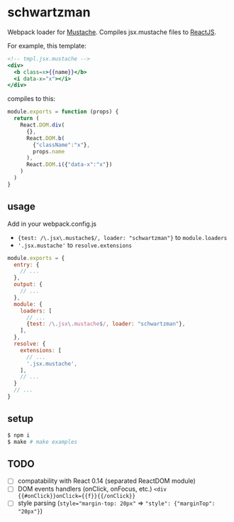 # schwartzman

Webpack loader for [Mustache](https://mustache.github.io). Compiles jsx.mustache files to [ReactJS](https://facebook.github.io/react).

For example, this template:

```mustache
<!-- tmpl.jsx.mustache -->
<div>
  <b class=x>{{name}}</b>
  <i data-x="x"></i>
</div>
```

compiles to this:

```js
module.exports = function (props) {
  return (
    React.DOM.div(
      {},
      React.DOM.b(
        {"className":"x"},
        props.name
      ),
      React.DOM.i({"data-x":"x"})
    )
  )
}
```

## usage
Add in your webpack.config.js
* `{test: /\.jsx\.mustache$/, loader: "schwartzman"}` to `module.loaders`
* `'.jsx.mustache'` to `resolve.extensions`

```js
module.exports = {
  entry: {
    // ...
  },
  output: {
    // ...
  },
  module: {
    loaders: [
      // ...
      {test: /\.jsx\.mustache$/, loader: "schwartzman"},
    ],
  },
  resolve: {
    extensions: [
      // ...
      '.jsx.mustache',
    ],
    // ...
  }
  // ...
}
```

## setup
```bash
$ npm i
$ make # make examples
```

## TODO
* [ ] compatability with React 0.14 (separated ReactDOM module)
* [ ] DOM events handlers (onClick, onFocus, etc.) `<div {{#onClick}}onClick={{f}}{{/onClick}}`
* [ ] style parsing (`style="margin-top: 20px"` => `"style": {"marginTop": "20px"}`)
